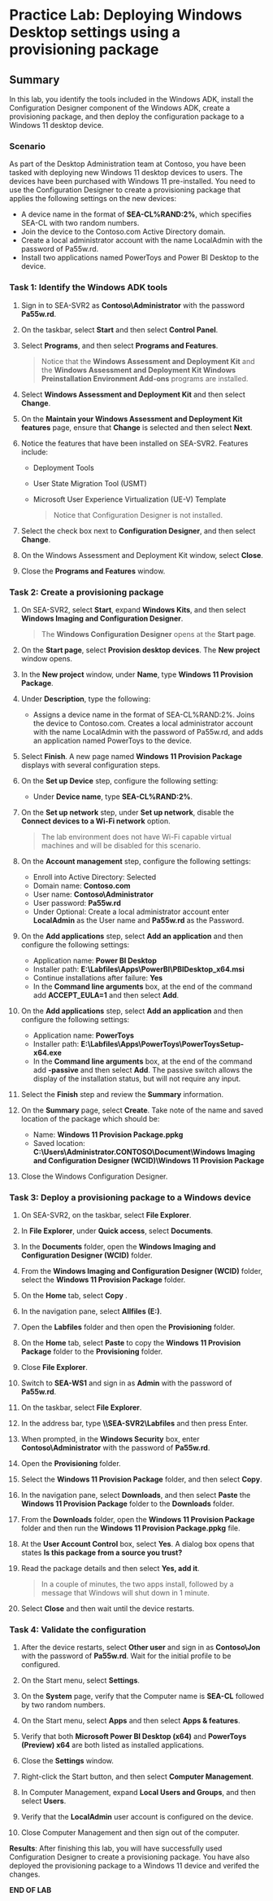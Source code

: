# Practice Lab: Deploying Windows Desktop settings using a provisioning package

## Summary

In this lab, you identify the tools included in the Windows ADK, install the Configuration Designer component of the Windows ADK, create a provisioning package, and then deploy the configuration package to a Windows 11 desktop device.

### Scenario

As part of the Desktop Administration team at Contoso, you have been tasked with deploying new Windows 11 desktop devices to users. The devices have been purchased with Windows 11 pre-installed. You need to use the Configuration Designer to create a provisioning package that applies the following settings on the new devices:

- A device name in the format of **SEA-CL%RAND:2%**, which specifies SEA-CL with two random numbers.
- Join the device to the Contoso.com Active Directory domain.
- Create a local administrator account with the name LocalAdmin with the password of Pa55w.rd.
- Install two applications named PowerToys and  Power BI Desktop to the device.

### Task 1: Identify the Windows ADK tools

1. Sign in to SEA-SVR2 as **Contoso\\Administrator** with the password **Pa55w.rd**.

2. On the taskbar, select **Start** and then select **Control Panel**.

3. Select **Programs**, and then select **Programs and Features**. 

    > Notice that the **Windows Assessment and Deployment Kit** and the **Windows Assessment and Deployment Kit Windows Preinstallation Environment Add-ons** programs are installed.

4. Select **Windows Assessment and Deployment Kit** and then select **Change**.

5. On the **Maintain your Windows Assessment and Deployment Kit features** page, ensure that **Change** is selected and then select **Next**.

6. Notice the features that have been installed on SEA-SVR2. Features include:
    - Deployment Tools

    - User State Migration Tool (USMT)

    - Microsoft User Experience Virtualization (UE-V) Template

      > Notice that Configuration Designer is not installed.

7. Select the check box next to **Configuration Designer**, and then select **Change**.

8. On the Windows Assessment and Deployment Kit window, select **Close**.

9. Close the **Programs and Features** window.

### Task 2: Create a provisioning package

1. On SEA-SVR2, select **Start**, expand **Windows Kits**, and then select **Windows Imaging and Configuration Designer**. 

   > The **Windows Configuration Designer** opens at the **Start page**.

2. On the **Start page**, select **Provision desktop devices**. The **New project** window opens.

3. In the **New project** window, under **Name**, type **Windows 11 Provision Package**.

4. Under **Description**, type the following:
   - Assigns a device name in the format of SEA-CL%RAND:2%. Joins the device to Contoso.com. Creates a local administrator account with the name LocalAdmin with the password of Pa55w.rd, and adds an application named PowerToys to the device.

5. Select **Finish**. A new page named **Windows 11 Provision Package** displays with several configuration steps.

6. On the **Set up Device** step, configure the following setting:
   - Under **Device name**, type **SEA-CL%RAND:2%**.

7. On the **Set up network** step, under **Set up network**, disable the **Connect devices to a Wi-Fi network** option. 

   > The lab environment does not have Wi-Fi capable virtual machines and will be disabled for this scenario.

8. On the **Account management** step, configure the following settings:
   - Enroll into Active Directory: Selected
   - Domain name: **Contoso.com**
   - User name: **Contoso\Administrator**
   - User password: **Pa55w.rd**
   - Under Optional: Create a local administrator account enter **LocalAdmin** as the User name and **Pa55w.rd** as the Password.

9. On the **Add applications** step, select **Add an application** and then configure the following settings:
   - Application name: **Power BI Desktop**
   - Installer path: **E:\\Labfiles\\Apps\\PowerBI\\PBIDesktop_x64.msi**
   - Continue installations after failure: **Yes**
   - In the **Command line arguments** box, at the end of the command add **ACCEPT_EULA=1** and then select **Add**.

10. On the **Add applications** step, select **Add an application** and then configure the following settings:
    - Application name: **PowerToys**
    - Installer path: **E:\\Labfiles\\Apps\\PowerToys\\PowerToysSetup-x64.exe**
    - In the **Command line arguments** box, at the end of the command add **-passive** and then select **Add**. The passive switch allows the display of the installation status, but will not require any input.

11. Select the **Finish** step and review the **Summary** information.

12. On the **Summary** page, select **Create**. Take note of the name and saved location of the package which should be:
    -  Name: **Windows 11 Provision Package.ppkg** 
    - Saved location: **C:\\Users\\Administrator.CONTOSO\\Document\\Windows Imaging and Configuration Designer (WCID)\\Windows 11 Provision Package**

13. Close the Windows Configuration Designer.

### Task 3: Deploy a provisioning package to a Windows device

1. On SEA-SVR2, on the taskbar, select **File Explorer**.

2. In **File Explorer**, under **Quick access**, select **Documents**.

3. In the **Documents** folder, open the **Windows Imaging and Configuration Designer (WCID)** folder.

4. From the **Windows Imaging and Configuration Designer (WCID)** folder, select the **Windows 11 Provision Package** folder.

5. On the **Home** tab, select **Copy** .

6. In the navigation pane, select **Allfiles (E:)**.

7. Open the **Labfiles** folder and then open the **Provisioning** folder.

8. On the **Home** tab, select **Paste** to copy the **Windows 11 Provision Package**  folder to the **Provisioning** folder.

9. Close **File Explorer**.

10. Switch to **SEA-WS1** and sign in as **Admin** with the password of **Pa55w.rd**.

11. On the taskbar, select **File Explorer**.

12. In the address bar, type **\\\\SEA-SVR2\\Labfiles** and then press Enter.

13. When prompted, in the **Windows Security** box, enter **Contoso\Administrator** with the password of **Pa55w.rd**.

14. Open the **Provisioning** folder.

15. Select the **Windows 11 Provision Package** folder, and then select **Copy**.

16. In the navigation pane, select **Downloads**, and then select **Paste** the **Windows 11 Provision Package** folder to the **Downloads** folder.

17. From the **Downloads** folder, open the **Windows 11 Provision Package** folder and then run the **Windows 11 Provision Package.ppkg** file.

18. At the **User Account Control** box, select **Yes**. A dialog box opens that states **Is this package from a source you trust?** 

19. Read the package details and then select **Yes, add it**.

    > In a couple of minutes, the two apps install, followed by a message that Windows will shut down in 1 minute. 

20. Select **Close** and then wait until the device restarts.

### Task 4: Validate the configuration

1. After the device restarts, select **Other user** and sign in as **Contoso\\Jon** with the password of **Pa55w.rd**. Wait for the initial profile to be configured.

2. On the Start menu, select **Settings**.

3. On the **System** page, verify that the Computer name is **SEA-CL** followed by two random numbers.

4. On the Start menu, select **Apps** and then select **Apps & features**.

5. Verify that both **Microsoft Power BI Desktop (x64)** and **PowerToys (Preview) x64** are both listed as installed applications.

6. Close the **Settings** window.

7. Right-click the Start button, and then select **Computer Management**.

8. In Computer Management, expand **Local Users and Groups**, and then select **Users**. 

9. Verify that the **LocalAdmin** user account is configured on the device.

10. Close Computer Management and then sign out of the computer.

**Results**: After finishing this lab, you will have successfully used Configuration Designer to create a provisioning package. You have also deployed the provisioning package to a Windows 11 device and verifed the changes.

**END OF LAB**
